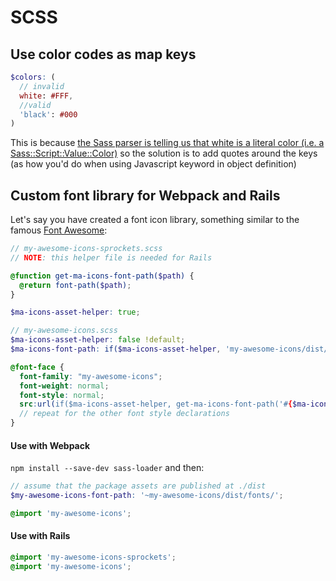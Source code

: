 # SCSS

## Use color codes as map keys

```scss
$colors: (
  // invalid
  white: #FFF,
  //valid
  'black': #000
)
```

This is because [the Sass parser is telling us that white is a literal color (i.e. a Sass::Script::Value::Color)](https://github.com/brigade/scss-lint/issues/175#issuecomment-54530641) so the solution is to add quotes around the keys (as how you'd do when using Javascript keyword in object definition)

## Custom font library for Webpack and Rails

Let's say you have created a font icon library, something similar to the famous [Font Awesome](http://fontawesome.io):

```scss
// my-awesome-icons-sprockets.scss
// NOTE: this helper file is needed for Rails

@function get-ma-icons-font-path($path) {
  @return font-path($path);
}

$ma-icons-asset-helper: true;
```

```scss
// my-awesome-icons.scss
$ma-icons-asset-helper: false !default;
$ma-icons-font-path: if($ma-icons-asset-helper, 'my-awesome-icons/dist/fonts/', '../assets/fonts/') !default;

@font-face {
  font-family: "my-awesome-icons";
  font-weight: normal;
  font-style: normal;
  src:url(if($ma-icons-asset-helper, get-ma-icons-font-path('#{$ma-icons-font-path}my-awesome-icons.eot'), "#{$ma-icons-font-path}my-awesome-icons.eot"));
  // repeat for the other font style declarations
}
```

#### Use with Webpack

`npm install --save-dev sass-loader` and then:

```scss
// assume that the package assets are published at ./dist
$my-awesome-icons-font-path: '~my-awesome-icons/dist/fonts/';

@import 'my-awesome-icons';
```

#### Use with Rails

```scss
@import 'my-awesome-icons-sprockets';
@import 'my-awesome-icons';
```
